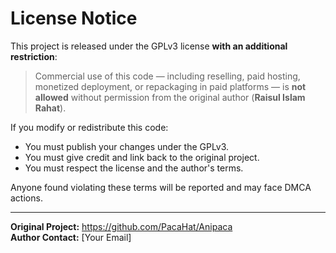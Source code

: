 # License Notice

This project is released under the GPLv3 license **with an additional restriction**:

> Commercial use of this code — including reselling, paid hosting, monetized deployment, or repackaging in paid platforms — is **not allowed** without permission from the original author (**Raisul Islam Rahat**).

If you modify or redistribute this code:
- You must publish your changes under the GPLv3.
- You must give credit and link back to the original project.
- You must respect the license and the author's terms.

Anyone found violating these terms will be reported and may face DMCA actions.

---

**Original Project:** https://github.com/PacaHat/Anipaca  
**Author Contact:** [Your Email]

